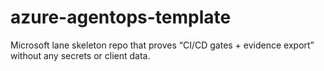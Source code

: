 # azure-agentops-template
Microsoft lane skeleton repo that proves “CI/CD gates + evidence export” without any secrets or client data.
